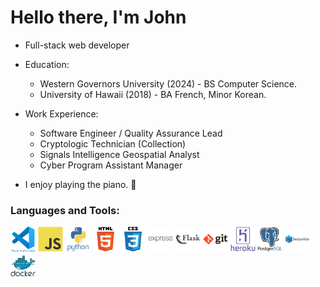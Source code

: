 <h1 align="left">Hello there, I'm John</h1>

- Full-stack web developer
- Education: 
  - Western Governors University (2024) - BS Computer Science.
  - University of Hawaii (2018) - BA French, Minor Korean.
- Work Experience:
    - Software Engineer / Quality Assurance Lead
    - Cryptologic Technician (Collection)
    - Signals Intelligence Geospatial Analyst
    - Cyber Program Assistant Manager  
             
- I enjoy playing the piano. 🎹

<h3 align="left">Languages and Tools:</h3>
<p align="left"> 
  
  <a href="https://code.visualstudio.com/"><img src="https://raw.githubusercontent.com/devicons/devicon/2ae2a900d2f041da66e950e4d48052658d850630/icons/vscode/vscode-original-wordmark.svg" width="40" height="40"/></a>
  <a href="https://www.javascript.com/"><img src="https://raw.githubusercontent.com/devicons/devicon/2ae2a900d2f041da66e950e4d48052658d850630/icons/javascript/javascript-original.svg" width="40" height="40"/></a>
  <a href="https://www.python.org/"><img src="https://raw.githubusercontent.com/devicons/devicon/2ae2a900d2f041da66e950e4d48052658d850630/icons/python/python-original-wordmark.svg" width="40" height="40"/></a>
  <a href="https://html.spec.whatwg.org/"><img src="https://raw.githubusercontent.com/devicons/devicon/2ae2a900d2f041da66e950e4d48052658d850630/icons/html5/html5-original-wordmark.svg" width="40" height="40"/></a>
  <a href="https://www.w3.org/TR/CSS/#css"><img src="https://raw.githubusercontent.com/devicons/devicon/2ae2a900d2f041da66e950e4d48052658d850630/icons/css3/css3-original-wordmark.svg" width="40" height="40"/></a>
  <a href="https://expressjs.com/"><img src="https://raw.githubusercontent.com/devicons/devicon/2ae2a900d2f041da66e950e4d48052658d850630/icons/express/express-original-wordmark.svg" width="40" height="40"/></a>
  <a href="https://flask.palletsprojects.com/en/2.0.x/"><img src="https://raw.githubusercontent.com/devicons/devicon/2ae2a900d2f041da66e950e4d48052658d850630/icons/flask/flask-original-wordmark.svg" width="40" height="40"/></a>
  <a href="https://git-scm.com/"><img src="https://raw.githubusercontent.com/devicons/devicon/2ae2a900d2f041da66e950e4d48052658d850630/icons/git/git-original-wordmark.svg" width="40" height="40"/></a>
  <a href="https://www.heroku.com/"><img src="https://raw.githubusercontent.com/devicons/devicon/2ae2a900d2f041da66e950e4d48052658d850630/icons/heroku/heroku-original-wordmark.svg" width="40" height="40"/></a>
  <a href="https://www.postgresql.org/"><img src="https://raw.githubusercontent.com/devicons/devicon/2ae2a900d2f041da66e950e4d48052658d850630/icons/postgresql/postgresql-original-wordmark.svg" width="40" height="40"/></a>
  <a href="https://sequelize.org/"><img src="https://raw.githubusercontent.com/devicons/devicon/2ae2a900d2f041da66e950e4d48052658d850630/icons/sequelize/sequelize-original-wordmark.svg" width="40" height="40"/></a>
  <a href="https://www.docker.com/"><img src="https://raw.githubusercontent.com/devicons/devicon/2ae2a900d2f041da66e950e4d48052658d850630/icons/docker/docker-original-wordmark.svg" width="40" height="40"/></a>
</p>
